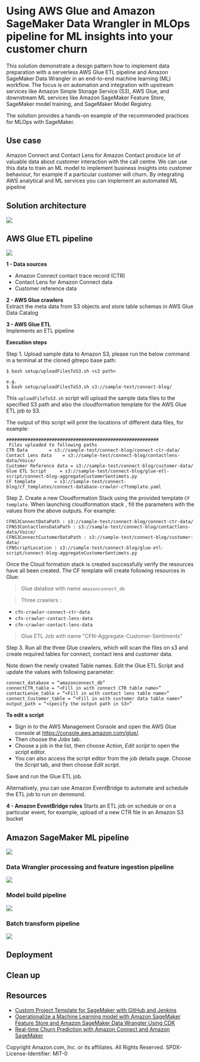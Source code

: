 # Using AWS Glue and Amazon SageMaker Data Wrangler in MLOps pipeline for ML insights into your customer churn

This solution demonstrate a design pattern how to implement data preparation with a serverless AWS Glue ETL pipeline and Amazon SageMaker Data Wrangler in an end-to-end machine learning (ML) workflow. The focus is on automation and integration with upstream services like Amazon Simple Storage Service (S3), AWS Glue, and downstream ML services like Amazon SageMaker Feature Store, SageMaker model training, and SageMaker Model Registry.

The solution provides a hands-on example of the recommended practices for MLOps with SageMaker.  

## Use case
Amazon Connect and Contact Lens for Amazon Contact produce lot of valuable data about customer interaction with the call centre. We can use this data to train an ML model to implement business insights into customer behaviour, for example if a particular customer will churn. By integrating AWS analytical and ML services you can implement an automated ML pipeline

## Solution architecture
![](design/solution-architecture-overview.drawio.svg)

## AWS Glue ETL pipeline
![](design/data-preprocessing-part.drawio.svg)

**1 - Data sources**  
- Amazon Connect contact trace record (CTR)
- Contact Lens for Amazon Connect data
- Customer reference data

**2 - AWS Glue crawlers**  
Extract the meta data from S3 objects and store table schemas in AWS Glue Data Catalog

**3 - AWS Glue ETL**  
Implements an ETL pipeline

**Execution steps**

Step 1. Upload sample data to Amazon S3, please run the below command in a terminal at the cloned gitrepo base path:
```
$ bash setup/uploadFilesToS3.sh <s3 path>

e.g.
$ bash setup/uploadFilesToS3.sh s3://sample-test/connect-blog/
```
This `uploadFileToS3.sh` script will upload the sample data files to the specified S3 path and also the cloudformation template for the AWS Glue ETL job to S3. 

The output of this script will print the locations of different data files, for example:
```
#########################################################
 Files uploaded to following paths
CTR Data        = s3://sample-test/connect-blog/connect-ctr-data/
Contact Lens data    = s3://sample-test/connect-blog/contactlens-data/Voice/
Customer Reference data = s3://sample-test/connect-blog/customer-data/
Glue ETL Script     = s3://sample-test/connect-blog/glue-etl-script/connect-blog-aggregateCustomerSentimets.py
CF template       = s3://sample-test/connect-blog/cf_templates/connect-database-crawler-cftemplate.yaml
```

Step 2. Create a new Cloudformation Stack using the provided template `CF template`. When launching cloudformation stack , fill the parameters with the values from the above outputs. For example:
```
CFNS3ConnectDataPath : s3://sample-test/connect-blog/connect-ctr-data/
CFNS3ContactlensDataPath : s3://sample-test/connect-blog/contactlens-data/Voice/
CFNS3ConnectCustomerDataPath : s3://sample-test/connect-blog/customer-data/
CFNScriptLocation : s3://sample-test/connect-blog/glue-etl-script/connect-blog-aggregateCustomerSentimets.py
```

Once the Cloud formation stack is created successfully verify the resources have all been created. The CF template will create following resources in Glue:

> Glue databse with name `amazonconnect_db`

> Three crawlers :
- `cfn-crawler-connect-ctr-data`
- `cfn-crawler-contact-lens-data`
- `cfn-crawler-contact-lens-data`
  
> Glue ETL Job  with name "CFN-Aggregate-Customer-Sentiments" 

Step 3. Run all the three Glue crawlers, which will scan the files on s3 and create required tables for connect, contact lens and customer data.

Note down the newly created Table names. Edit the Glue ETL Script and update the values with following parameter:
```
connect_database = “amazonconnect_db”
connectCTR_table = “<Fill in with connect CTR table name>”
contactLense_table = “<Fill in with contact lens table name>”
connect_Customer_table = “<Fill in with customer data table name>”
output_path = “<specify the output path in S3>”
```

**To edit a script**

- Sign in to the AWS Management Console and open the AWS Glue console at https://console.aws.amazon.com/glue/.
- Then choose the *Jobs* tab.
- Choose a job in the list, then choose *Action*, *Edit script* to open the script editor.
- You can also access the script editor from the job details page. Choose the *Script* tab, and then choose *Edit script*.
  
Save and run the Glue ETL job.

Alternatively, you can use Amazon EventBridge to automate and schedule the ETL job to run on demmond.

**4 - Amazon EventBridge rules**
Starts an ETL job on schedule or on a particular event, for example, upload of a new CTR file in an Amazon S3 bucket

## Amazon SageMaker ML pipeline
![](design/ml-part.drawio.svg)

### Data Wrangler processing and feature ingestion pipeline
![](img/feature-ingestion-pipeline.png)

### Model build pipeline
![](img/model-build-pipeline.png)

### Batch transform pipeline
![](img/batch_pipeline.png)

## Deployment

## Clean up

## Resources
- [Custom Project Template for SageMaker with GitHub and Jenkins](https://github.com/aws-samples/amazon-sagemaker-workshop-analytics-machine-learning/tree/main/5.%20MLOps%20SageMaker%20Project)
- [Operationalize a Machine Learning model with Amazon SageMaker Feature Store and Amazon SageMaker Data Wrangler Using CDK](https://github.com/aws-samples/amazon-sagemaker-mlops-with-featurestore-and-datawrangler)
- [Real-time Churn Prediction with Amazon Connect and Amazon SageMaker](https://github.com/aws-samples/real-time-churn-prediction-with-amazon-connect-and-amazon-sagemaker)

Copyright Amazon.com, Inc. or its affiliates. All Rights Reserved.
SPDX-License-Identifier: MIT-0



